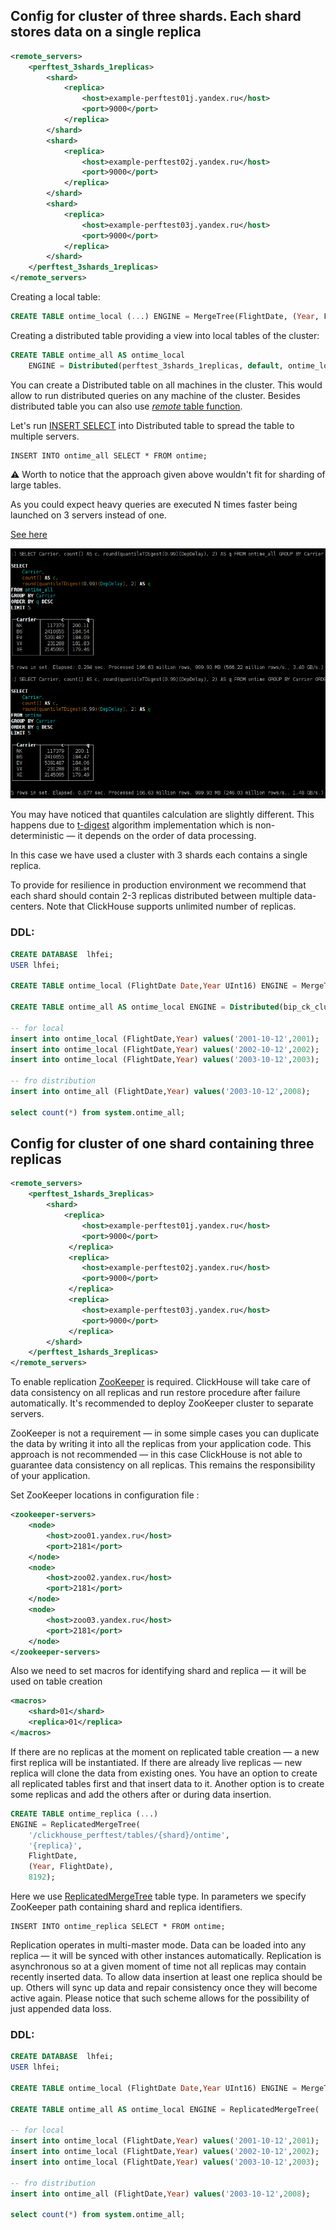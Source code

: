 ## Config for cluster of three shards. Each shard stores data on a single replica 

```xml
<remote_servers>
    <perftest_3shards_1replicas>
        <shard>
            <replica>
                <host>example-perftest01j.yandex.ru</host>
                <port>9000</port>
            </replica>
        </shard>
        <shard>
            <replica>
                <host>example-perftest02j.yandex.ru</host>
                <port>9000</port>
            </replica>
        </shard>
        <shard>
            <replica>
                <host>example-perftest03j.yandex.ru</host>
                <port>9000</port>
            </replica>
        </shard>
    </perftest_3shards_1replicas>
</remote_servers>
```





Creating a local table: 

```sql
CREATE TABLE ontime_local (...) ENGINE = MergeTree(FlightDate, (Year, FlightDate), 8192);
```



Creating a distributed table providing a view into local tables of the cluster: 

```sql
CREATE TABLE ontime_all AS ontime_local
    ENGINE = Distributed(perftest_3shards_1replicas, default, ontime_local, rand());
```

You can create a Distributed table on all machines in the cluster. This would allow to run distributed queries on any machine of the cluster. Besides distributed table you can also use [*remote* table function](https://clickhouse.yandex/docs/en/table_functions/remote/).

Let's run [INSERT SELECT](https://clickhouse.yandex/docs/en/query_language/queries/#insert) into Distributed table to spread the table to multiple servers.

```
INSERT INTO ontime_all SELECT * FROM ontime;
```

**⚠** Worth to notice that the approach given above wouldn't fit for sharding of large tables.

As you could expect heavy queries are executed N times faster being launched on 3 servers instead of one.

[See here](images/ece020129fdf4a18a6e75daf2e699cb9.png)

![images/ece020129fdf4a18a6e75daf2e699cb9.png](images\ece020129fdf4a18a6e75daf2e699cb9.png)

You may have noticed that quantiles calculation are slightly different. This happens due to [t-digest](https://github.com/tdunning/t-digest/raw/master/docs/t-digest-paper/histo.pdf) algorithm implementation which is non-deterministic — it depends on the order of data processing. 

In this case we have used a cluster with 3 shards each contains a single replica.

To provide for resilience in production environment we recommend that each shard should contain 2-3 replicas distributed between multiple data-centers. Note that ClickHouse supports unlimited number of replicas.



### DDL:

```sql
CREATE DATABASE  lhfei;
USER lhfei;

CREATE TABLE ontime_local (FlightDate Date,Year UInt16) ENGINE = MergeTree(FlightDate, (Year, FlightDate), 8192);

CREATE TABLE ontime_all AS ontime_local ENGINE = Distributed(bip_ck_cluster, lhfei, ontime_local, rand());

-- for local
insert into ontime_local (FlightDate,Year) values('2001-10-12',2001);
insert into ontime_local (FlightDate,Year) values('2002-10-12',2002);
insert into ontime_local (FlightDate,Year) values('2003-10-12',2003);

-- fro distribution
insert into ontime_all (FlightDate,Year) values('2003-10-12',2008);

select count(*) from system.ontime_all;
```





## Config for cluster of one shard containing three replicas 



```xml
<remote_servers>
    <perftest_1shards_3replicas>
        <shard>
            <replica>
                <host>example-perftest01j.yandex.ru</host>
                <port>9000</port>
             </replica>
             <replica>
                <host>example-perftest02j.yandex.ru</host>
                <port>9000</port>
             </replica>
             <replica>
                <host>example-perftest03j.yandex.ru</host>
                <port>9000</port>
             </replica>
        </shard>
    </perftest_1shards_3replicas>
</remote_servers>
```





To enable replication [ZooKeeper](http://zookeeper.apache.org/) is required. ClickHouse will take care of data consistency on all replicas and run restore procedure after failure automatically. It's recommended to deploy ZooKeeper cluster to separate servers.

ZooKeeper is not a requirement — in some simple cases you can duplicate the data by writing it into all the replicas from your application code. This approach is not recommended — in this case ClickHouse is not able to guarantee data consistency on all replicas. This remains the responsibility of your application.

Set ZooKeeper locations in configuration file :

```xml
<zookeeper-servers>
    <node>
        <host>zoo01.yandex.ru</host>
        <port>2181</port>
    </node>
    <node>
        <host>zoo02.yandex.ru</host>
        <port>2181</port>
    </node>
    <node>
        <host>zoo03.yandex.ru</host>
        <port>2181</port>
    </node>
</zookeeper-servers>
```

Also we need to set macros for identifying shard and replica — it will be used on table creation 

```xml
<macros>
    <shard>01</shard>
    <replica>01</replica>
</macros>
```



If there are no replicas at the moment on replicated table creation — a new first replica will be instantiated. If there are already live replicas — new replica will clone the data from existing ones. You have an option to create all replicated tables first and that insert data to it. Another option is to create some replicas and add the others after or during data insertion. 

```sql
CREATE TABLE ontime_replica (...)
ENGINE = ReplicatedMergeTree(
    '/clickhouse_perftest/tables/{shard}/ontime',
    '{replica}',
    FlightDate,
    (Year, FlightDate),
    8192);
```

Here we use [ReplicatedMergeTree](https://clickhouse.yandex/docs/en/table_engines/replication/#replicatedmergetree) table type. In parameters we specify ZooKeeper path containing shard and replica identifiers.

```
INSERT INTO ontime_replica SELECT * FROM ontime;
```

Replication operates in multi-master mode. Data can be loaded into any replica — it will be synced with other instances automatically. Replication is asynchronous so at a given moment of time not all replicas may contain recently inserted data. To allow data insertion at least one replica should be up. Others will sync up data and repair consistency once they will become active again. Please notice that such scheme allows for the possibility of just appended data loss.



### DDL:

```sql
CREATE DATABASE  lhfei;
USER lhfei;

CREATE TABLE ontime_local (FlightDate Date,Year UInt16) ENGINE = MergeTree(FlightDate, (Year, FlightDate), 8192);

CREATE TABLE ontime_all AS ontime_local ENGINE = ReplicatedMergeTree( '/clickhouse_perftest/tables/{shard}/ontime', '{replica}', FlightDate, (Year, FlightDate), 8192); 

-- for local
insert into ontime_local (FlightDate,Year) values('2001-10-12',2001);
insert into ontime_local (FlightDate,Year) values('2002-10-12',2002);
insert into ontime_local (FlightDate,Year) values('2003-10-12',2003);

-- fro distribution
insert into ontime_all (FlightDate,Year) values('2003-10-12',2008);

select count(*) from system.ontime_all;
```

